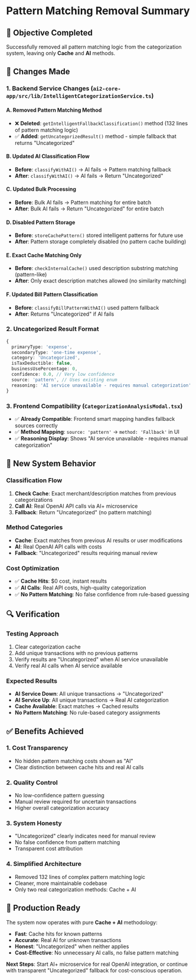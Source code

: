 # Pattern Matching Removal Summary

## 🎯 **Objective Completed**
Successfully removed all pattern matching logic from the categorization system, leaving only **Cache** and **AI** methods.

## 📝 **Changes Made**

### **1. Backend Service Changes** (`ai2-core-app/src/lib/IntelligentCategorizationService.ts`)

#### **A. Removed Pattern Matching Method**
- ❌ **Deleted**: `getIntelligentFallbackClassification()` method (132 lines of pattern matching logic)
- ✅ **Added**: `getUncategorizedResult()` method - simple fallback that returns "Uncategorized"

#### **B. Updated AI Classification Flow**
- **Before**: `classifyWithAI()` → AI fails → Pattern matching fallback
- **After**: `classifyWithAI()` → AI fails → Return "Uncategorized" 

#### **C. Updated Bulk Processing**
- **Before**: Bulk AI fails → Pattern matching for entire batch  
- **After**: Bulk AI fails → Return "Uncategorized" for entire batch

#### **D. Disabled Pattern Storage**
- **Before**: `storeCachePattern()` stored intelligent patterns for future use
- **After**: Pattern storage completely disabled (no pattern cache building)

#### **E. Exact Cache Matching Only**
- **Before**: `checkInternalCache()` used description substring matching (pattern-like)
- **After**: Only exact description matches allowed (no similarity matching)

#### **F. Updated Bill Pattern Classification**
- **Before**: `classifyBillPatternWithAI()` used pattern fallback
- **After**: Returns "Uncategorized" if AI fails

### **2. Uncategorized Result Format**
```typescript
{
  primaryType: 'expense',
  secondaryType: 'one-time expense',
  category: 'Uncategorized',
  isTaxDeductible: false,
  businessUsePercentage: 0,
  confidence: 0.0, // Very low confidence
  source: 'pattern', // Uses existing enum
  reasoning: 'AI service unavailable - requires manual categorization'
}
```

### **3. Frontend Compatibility** (`CategorizationAnalysisModal.tsx`)
- ✅ **Already Compatible**: Frontend smart mapping handles fallback sources correctly
- ✅ **Method Mapping**: `source: 'pattern'` → `method: 'Fallback'` in UI
- ✅ **Reasoning Display**: Shows "AI service unavailable - requires manual categorization"

## 🎯 **New System Behavior**

### **Classification Flow**
1. **Check Cache**: Exact merchant/description matches from previous categorizations
2. **Call AI**: Real OpenAI API calls via AI+ microservice  
3. **Fallback**: Return "Uncategorized" (no pattern matching)

### **Method Categories**
- **Cache**: Exact matches from previous AI results or user modifications
- **AI**: Real OpenAI API calls with costs
- **Fallback**: "Uncategorized" results requiring manual review

### **Cost Optimization**
- ✅ **Cache Hits**: $0 cost, instant results
- ✅ **AI Calls**: Real API costs, high-quality categorization
- ✅ **No Pattern Matching**: No false confidence from rule-based guessing

## 🔍 **Verification**

### **Testing Approach**
1. Clear categorization cache
2. Add unique transactions with no previous patterns
3. Verify results are "Uncategorized" when AI service unavailable
4. Verify real AI calls when AI service available

### **Expected Results**
- **AI Service Down**: All unique transactions → "Uncategorized" 
- **AI Service Up**: All unique transactions → Real AI categorization
- **Cache Available**: Exact matches → Cached results
- **No Pattern Matching**: No rule-based category assignments

## ✅ **Benefits Achieved**

### **1. Cost Transparency**
- No hidden pattern matching costs shown as "AI"
- Clear distinction between cache hits and real AI calls

### **2. Quality Control** 
- No low-confidence pattern guessing
- Manual review required for uncertain transactions
- Higher overall categorization accuracy

### **3. System Honesty**
- "Uncategorized" clearly indicates need for manual review
- No false confidence from pattern matching
- Transparent cost attribution

### **4. Simplified Architecture**
- Removed 132 lines of complex pattern matching logic
- Cleaner, more maintainable codebase
- Only two real categorization methods: Cache + AI

## 🚀 **Production Ready**

The system now operates with pure **Cache + AI** methodology:
- **Fast**: Cache hits for known patterns
- **Accurate**: Real AI for unknown transactions  
- **Honest**: "Uncategorized" when neither applies
- **Cost-Effective**: No unnecessary AI calls, no false pattern matching

**Next Steps**: Start AI+ microservice for real OpenAI integration, or continue with transparent "Uncategorized" fallback for cost-conscious operation. 